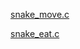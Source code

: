 [snake_move.c](https://github.com/lichengyang1/lcy-homework/blob/gh-pages/snake_move.c)

[snake_eat.c]()